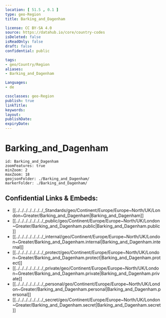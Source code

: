 ```yaml
---
location: [ 51.5 , 0.1 ] 
type: geo-Region
title: Barking_and_Dagenham

license: CC BY-SA 4.0
source: https://datahub.io/core/country-codes
isDeleted: false
isReadOnly: false
draft: false
confidential: public

tags:
- geo/Country/Region
aliases:
- Barking_and_Dagenham

Languages:
- de

cssclasses: geo-Region
publish: true
linkTitle: 
keywords: 
layout: 
publishDate: 
expiryDate: 
---
```


# Barking_and_Dagenham

```leaflet
id: Barking_and_Dagenham
zoomFeatures: true 
minZoom: 2 
maxZoom: 18
geojsonFolder: ./Barking_and_Dagenham/
markerFolder: ./Barking_and_Dagenham/
```


## Confidential Links & Embeds: 
- [[../../../../../../../_Standards/geo/Continent/Europe/Europe~North/UK/London~Greater/Barking_and_Dagenham|Barking_and_Dagenham]] 
- [[../../../../../../../_public/geo/Continent/Europe/Europe~North/UK/London~Greater/Barking_and_Dagenham.public|Barking_and_Dagenham.public]] 
- [[../../../../../../../_internal/geo/Continent/Europe/Europe~North/UK/London~Greater/Barking_and_Dagenham.internal|Barking_and_Dagenham.internal]] 
- [[../../../../../../../_protect/geo/Continent/Europe/Europe~North/UK/London~Greater/Barking_and_Dagenham.protect|Barking_and_Dagenham.protect]] 
- [[../../../../../../../_private/geo/Continent/Europe/Europe~North/UK/London~Greater/Barking_and_Dagenham.private|Barking_and_Dagenham.private]] 
- [[../../../../../../../_personal/geo/Continent/Europe/Europe~North/UK/London~Greater/Barking_and_Dagenham.personal|Barking_and_Dagenham.personal]] 
- [[../../../../../../../_secret/geo/Continent/Europe/Europe~North/UK/London~Greater/Barking_and_Dagenham.secret|Barking_and_Dagenham.secret]] 

